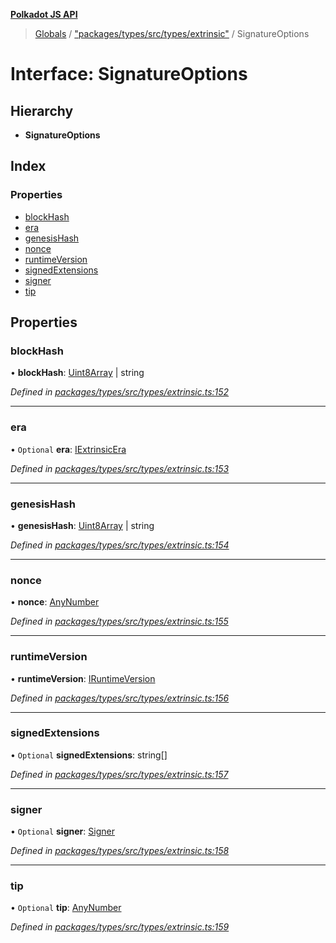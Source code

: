 **[Polkadot JS API](../README.md)**

> [Globals](../globals.md) / ["packages/types/src/types/extrinsic"](../modules/_packages_types_src_types_extrinsic_.md) / SignatureOptions

# Interface: SignatureOptions

## Hierarchy

* **SignatureOptions**

## Index

### Properties

* [blockHash](_packages_types_src_types_extrinsic_.signatureoptions.md#blockhash)
* [era](_packages_types_src_types_extrinsic_.signatureoptions.md#era)
* [genesisHash](_packages_types_src_types_extrinsic_.signatureoptions.md#genesishash)
* [nonce](_packages_types_src_types_extrinsic_.signatureoptions.md#nonce)
* [runtimeVersion](_packages_types_src_types_extrinsic_.signatureoptions.md#runtimeversion)
* [signedExtensions](_packages_types_src_types_extrinsic_.signatureoptions.md#signedextensions)
* [signer](_packages_types_src_types_extrinsic_.signatureoptions.md#signer)
* [tip](_packages_types_src_types_extrinsic_.signatureoptions.md#tip)

## Properties

### blockHash

•  **blockHash**: [Uint8Array](../classes/_packages_types_src_codec_raw_.raw.md#uint8array) \| string

*Defined in [packages/types/src/types/extrinsic.ts:152](https://github.com/polkadot-js/api/blob/cc926596e/packages/types/src/types/extrinsic.ts#L152)*

___

### era

• `Optional` **era**: [IExtrinsicEra](_packages_types_src_types_extrinsic_.iextrinsicera.md)

*Defined in [packages/types/src/types/extrinsic.ts:153](https://github.com/polkadot-js/api/blob/cc926596e/packages/types/src/types/extrinsic.ts#L153)*

___

### genesisHash

•  **genesisHash**: [Uint8Array](../classes/_packages_types_src_codec_raw_.raw.md#uint8array) \| string

*Defined in [packages/types/src/types/extrinsic.ts:154](https://github.com/polkadot-js/api/blob/cc926596e/packages/types/src/types/extrinsic.ts#L154)*

___

### nonce

•  **nonce**: [AnyNumber](../modules/_packages_types_src_types_helpers_.md#anynumber)

*Defined in [packages/types/src/types/extrinsic.ts:155](https://github.com/polkadot-js/api/blob/cc926596e/packages/types/src/types/extrinsic.ts#L155)*

___

### runtimeVersion

•  **runtimeVersion**: [IRuntimeVersion](_packages_types_src_types_interfaces_.iruntimeversion.md)

*Defined in [packages/types/src/types/extrinsic.ts:156](https://github.com/polkadot-js/api/blob/cc926596e/packages/types/src/types/extrinsic.ts#L156)*

___

### signedExtensions

• `Optional` **signedExtensions**: string[]

*Defined in [packages/types/src/types/extrinsic.ts:157](https://github.com/polkadot-js/api/blob/cc926596e/packages/types/src/types/extrinsic.ts#L157)*

___

### signer

• `Optional` **signer**: [Signer](_packages_types_src_types_extrinsic_.signer.md)

*Defined in [packages/types/src/types/extrinsic.ts:158](https://github.com/polkadot-js/api/blob/cc926596e/packages/types/src/types/extrinsic.ts#L158)*

___

### tip

• `Optional` **tip**: [AnyNumber](../modules/_packages_types_src_types_helpers_.md#anynumber)

*Defined in [packages/types/src/types/extrinsic.ts:159](https://github.com/polkadot-js/api/blob/cc926596e/packages/types/src/types/extrinsic.ts#L159)*
